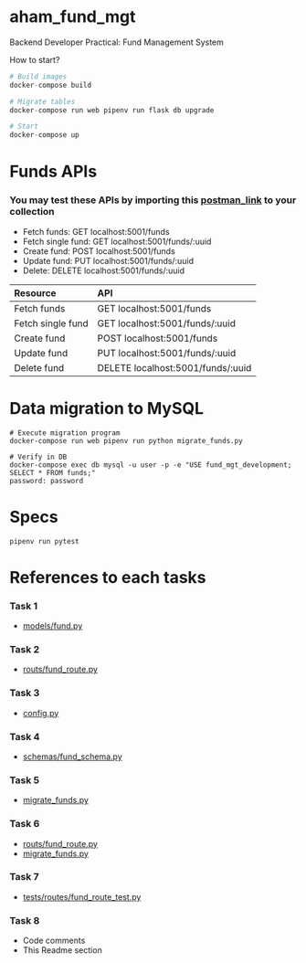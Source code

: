 # aham_fund_mgt
Backend Developer Practical: Fund Management System

How to start?
```python
# Build images
docker-compose build

# Migrate tables
docker-compose run web pipenv run flask db upgrade

# Start
docker-compose up
```

# Funds APIs
### You may test these APIs by importing this [postman_link](https://api.postman.com/collections/9329394-484881ce-4fc9-4128-90e4-7da02cb819b5?access_key=PMAT-01J6AG3KSMBMZZ6JCFY4PSTMCF) to your collection
- Fetch funds: GET localhost:5001/funds
- Fetch single fund: GET localhost:5001/funds/:uuid
- Create fund: POST localhost:5001/funds
- Update fund: PUT localhost:5001/funds/:uuid
- Delete: DELETE localhost:5001/funds/:uuid

| Resource            | API                                |
| :----------------   | :----------------------------------|
| Fetch funds         | GET localhost:5001/funds           |
| Fetch single fund   | GET localhost:5001/funds/:uuid     |
| Create fund         | POST localhost:5001/funds          |
| Update fund         | PUT localhost:5001/funds/:uuid     |
| Delete fund         | DELETE localhost:5001/funds/:uuid  |

# Data migration to MySQL
```
# Execute migration program
docker-compose run web pipenv run python migrate_funds.py

# Verify in DB
docker-compose exec db mysql -u user -p -e "USE fund_mgt_development; SELECT * FROM funds;"
password: password
```

# Specs
```
pipenv run pytest
```

# References to each tasks
### Task 1
- [models/fund.py](https://github.com/mirulzuan/aham_fund_mgt/blob/main/app/models/fund.py)
### Task 2
- [routs/fund_route.py](https://github.com/mirulzuan/aham_fund_mgt/blob/main/app/routes/fund_route.py)
### Task 3
- [config.py](https://github.com/mirulzuan/aham_fund_mgt/blob/main/config.py#L7)
### Task 4
- [schemas/fund_schema.py](https://github.com/mirulzuan/aham_fund_mgt/blob/main/app/schemas/fund_schema.py)
### Task 5
- [migrate_funds.py](https://github.com/mirulzuan/aham_fund_mgt/blob/main/migrate_funds.py)
### Task 6
- [routs/fund_route.py](https://github.com/mirulzuan/aham_fund_mgt/blob/main/app/routes/fund_route.py)
- [migrate_funds.py](https://github.com/mirulzuan/aham_fund_mgt/blob/main/migrate_funds.py)
### Task 7
- [tests/routes/fund_route_test.py](https://github.com/mirulzuan/aham_fund_mgt/blob/main/app/tests/routes/fund_route_test.py)
### Task 8
- Code comments
- This Readme section
